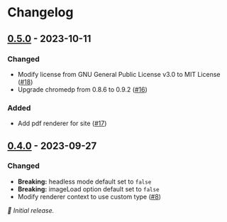 # Changelog

## [0.5.0] - 2023-10-11

### Changed
- Modify license from GNU General Public License v3.0 to MIT License ([#18](https://github.com/liuminhaw/renderer/pull/18))
- Upgrade chromedp from 0.8.6 to 0.9.2  ([#16](https://github.com/liuminhaw/renderer/pull/16))

### Added
- Add pdf renderer for site ([#17](https://github.com/liuminhaw/renderer/pull/17))

## [0.4.0] - 2023-09-27

### Changed

- **Breaking:** headless mode default set to `false`
- **Breaking:** imageLoad option default set to `false`
- Modify renderer context to use custom type ([#8](https://github.com/liuminhaw/renderer/pull/8))

_:seedling: Initial release._

[0.5.0]: https://github.com/liuminhaw/renderer/releases/tag/v0.5.0

[0.4.0]: https://github.com/liuminhaw/renderer/releases/tag/v0.4.0
